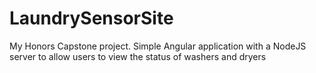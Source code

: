 # LaundrySensorSite
My Honors Capstone project. Simple Angular application with a NodeJS server to allow users to view the status of washers and dryers
